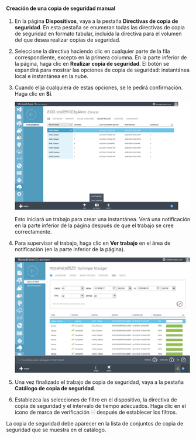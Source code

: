 <!--author=SharS last changed: 9/17/15-->

#### Creación de una copia de seguridad manual

1. En la página **Dispositivos**, vaya a la pestaña **Directivas de copia de seguridad**. En esta pestaña se enumeran todas las directivas de copia de seguridad en formato tabular, incluida la directiva para el volumen del que desea realizar copias de seguridad.

2. Seleccione la directiva haciendo clic en cualquier parte de la fila correspondiente, excepto en la primera columna. En la parte inferior de la página, haga clic en **Realizar copia de seguridad**. El botón se expandirá para mostrar las opciones de copia de seguridad: instantánea local e instantánea en la nube.

3. Cuando elija cualquiera de estas opciones, se le pedirá confirmación. Haga clic en **Sí**.

    ![Crear copia de seguridad1 manual](./media/storsimple-create-manual-backup-gov/HCS_CreateManualBackup1-gov-include.png)
 
    Esto iniciará un trabajo para crear una instantánea. Verá una notificación en la parte inferior de la página después de que el trabajo se cree correctamente.

4. Para supervisar el trabajo, haga clic en **Ver trabajo** en el área de notificación (en la parte inferior de la página).

    ![Crear copia de seguridad2 manual](./media/storsimple-create-manual-backup-gov/HCS_CreateManualBackup2-gov-include.png)

5. Una vez finalizado el trabajo de copia de seguridad, vaya a la pestaña **Catálogo de copia de seguridad**.

6. Establezca las selecciones de filtro en el dispositivo, la directiva de copia de seguridad y el intervalo de tiempo adecuados. Haga clic en el icono de marca de verificación ![icono de marca de verificación](./media/storsimple-create-manual-backup/HCS_CheckIcon-include.png) después de establecer los filtros.

  La copia de seguridad debe aparecer en la lista de conjuntos de copia de seguridad que se muestra en el catálogo.

<!---HONumber=Oct15_HO3-->